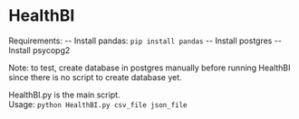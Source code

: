 # HealthBI

Requirements:
-- Install pandas: `pip install pandas`
-- Install postgres
-- Install psycopg2

Note: to test, create database in postgres manually before running HealthBI since there is no script to create database yet.

HealthBI.py is the main script.
<br>
Usage: `python HealthBI.py csv_file json_file`